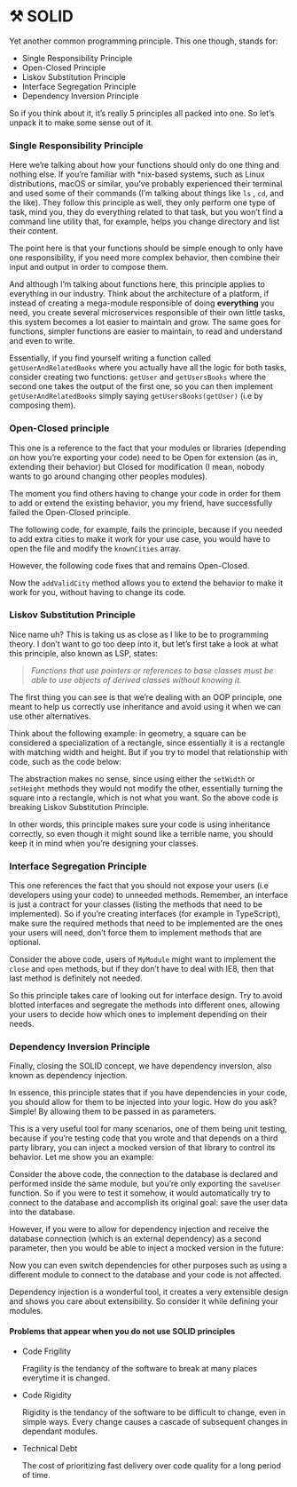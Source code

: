 # ⚒ SOLID

Yet another common programming principle. This one though, stands for:

* Single Responsibility Principle
* Open-Closed Principle
* Liskov Substitution Principle
* Interface Segregation Principle
* Dependency Inversion Principle

So if you think about it, it’s really 5 principles all packed into one. So let’s unpack it to make some sense out of it.

### Single Responsibility Principle <a href="#53b7" id="53b7"></a>

Here we’re talking about how your functions should only do one thing and nothing else. If you’re familiar with \*nix-based systems, such as Linux distributions, macOS or similar, you’ve probably experienced their terminal and used some of their commands (I’m talking about things like `ls` , `cd`, and the like). They follow this principle as well, they only perform one type of task, mind you, they do everything related to that task, but you won’t find a command line utility that, for example, helps you change directory and list their content.

The point here is that your functions should be simple enough to only have one responsibility, if you need more complex behavior, then combine their input and output in order to compose them.

And although I’m talking about functions here, this principle applies to everything in our industry. Think about the architecture of a platform, if instead of creating a mega-module responsible of doing **everything** you need, you create several microservices responsible of their own little tasks, this system becomes a lot easier to maintain and grow. The same goes for functions, simpler functions are easier to maintain, to read and understand and even to write.

Essentially, if you find yourself writing a function called `getUserAndRelatedBooks` where you actually have all the logic for both tasks, consider creating two functions: `getUser` and `getUsersBooks` where the second one takes the output of the first one, so you can then implement `getUserAndRelatedBooks` simply saying `getUsersBooks(getUser)` (i.e by composing them).

### Open-Closed principle <a href="#0c7c" id="0c7c"></a>

This one is a reference to the fact that your modules or libraries (depending on how you’re exporting your code) need to be Open for extension (as in, extending their behavior) but Closed for modification (I mean, nobody wants to go around changing other peoples modules).

The moment you find others having to change your code in order for them to add or extend the existing behavior, you my friend, have successfully failed the Open-Closed principle.

The following code, for example, fails the principle, because if you needed to add extra cities to make it work for your use case, you would have to open the file and modify the `knownCities` array.

However, the following code fixes that and remains Open-Closed.

Now the `addValidCity` method allows you to extend the behavior to make it work for you, without having to change its code.

### Liskov Substitution Principle <a href="#b97e" id="b97e"></a>

Nice name uh? This is taking us as close as I like to be to programming theory. I don’t want to go too deep into it, but let’s first take a look at what this principle, also known as LSP, states:

> _Functions that use pointers or references to base classes must be able to use objects of derived classes without knowing it._

The first thing you can see is that we’re dealing with an OOP principle, one meant to help us correctly use inheritance and avoid using it when we can use other alternatives.

Think about the following example: in geometry, a square can be considered a specialization of a rectangle, since essentially it is a rectangle with matching width and height. But if you try to model that relationship with code, such as the code below:

The abstraction makes no sense, since using either the `setWidth` or `setHeight` methods they would not modify the other, essentially turning the square into a rectangle, which is not what you want. So the above code is breaking Liskov Substitution Principle.

In other words, this principle makes sure your code is using inheritance correctly, so even though it might sound like a terrible name, you should keep it in mind when you’re designing your classes.

### Interface Segregation Principle <a href="#8b34" id="8b34"></a>

This one references the fact that you should not expose your users (i.e developers using your code) to unneeded methods. Remember, an interface is just a contract for your classes (listing the methods that need to be implemented). So if you’re creating interfaces (for example in TypeScript), make sure the required methods that need to be implemented are the ones your users will need, don’t force them to implement methods that are optional.

Consider the above code, users of `MyModule` might want to implement the `close` and `open` methods, but if they don’t have to deal with IE8, then that last method is definitely not needed.

So this principle takes care of looking out for interface design. Try to avoid blotted interfaces and segregate the methods into different ones, allowing your users to decide how which ones to implement depending on their needs.

### Dependency Inversion Principle <a href="#6db0" id="6db0"></a>

Finally, closing the SOLID concept, we have dependency inversion, also known as dependency injection.

In essence, this principle states that if you have dependencies in your code, you should allow for them to be injected into your logic. How do you ask? Simple! By allowing them to be passed in as parameters.

This is a very useful tool for many scenarios, one of them being unit testing, because if you’re testing code that you wrote and that depends on a third party library, you can inject a mocked version of that library to control its behavior. Let me show you an example:

Consider the above code, the connection to the database is declared and performed inside the same module, but you’re only exporting the `saveUser` function. So if you were to test it somehow, it would automatically try to connect to the database and accomplish its original goal: save the user data into the database.

However, if you were to allow for dependency injection and receive the database connection (which is an external dependency) as a second parameter, then you would be able to inject a mocked version in the future:

Now you can even switch dependencies for other purposes such as using a different module to connect to the database and your code is not affected.

Dependency injection is a wonderful tool, it creates a very extensible design and shows you care about extensibility. So consider it while defining your modules.

#### Problems that appear when you do not use SOLID principles

*   Code Frigility

    Fragility is the tendancy of the software to break at many places everytime it is changed.
*   Code Rigidity

    Rigidity is the tendancy of the software to be difficult to change, even in simple ways. Every change causes a cascade of subsequent changes in dependant modules.
*   Technical Debt

    The cost of prioritizing fast delivery over code quality for a long period of time.





